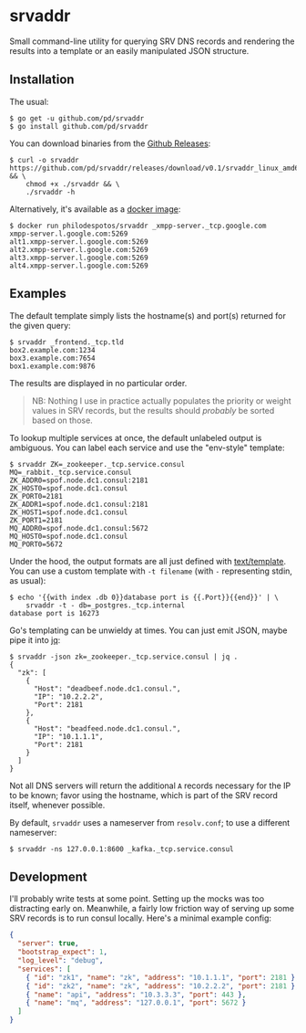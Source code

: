 # srvaddr

Small command-line utility for querying SRV DNS records and rendering the results into a template
or an easily manipulated JSON structure.

## Installation

The usual:

    $ go get -u github.com/pd/srvaddr
    $ go install github.com/pd/srvaddr
    
You can download binaries from the [Github Releases][]:

    $ curl -o srvaddr https://github.com/pd/srvaddr/releases/download/v0.1/srvaddr_linux_amd64 && \
        chmod +x ./srvaddr && \
        ./srvaddr -h

Alternatively, it's available as a [docker image][]:

    $ docker run philodespotos/srvaddr _xmpp-server._tcp.google.com
    xmpp-server.l.google.com:5269
    alt1.xmpp-server.l.google.com:5269
    alt2.xmpp-server.l.google.com:5269
    alt3.xmpp-server.l.google.com:5269
    alt4.xmpp-server.l.google.com:5269

## Examples

The default template simply lists the hostname(s) and port(s) returned for the given query:

    $ srvaddr _frontend._tcp.tld
    box2.example.com:1234
    box3.example.com:7654
    box1.example.com:9876

The results are displayed in no particular order.

> NB: Nothing I use in practice actually populates the priority or weight values in SRV
> records, but the results should _probably_ be sorted based on those.

To lookup multiple services at once, the default unlabeled output is ambiguous. You can label
each service and use the "env-style" template:

    $ srvaddr ZK=_zookeeper._tcp.service.consul MQ=_rabbit._tcp.service.consul
    ZK_ADDR0=spof.node.dc1.consul:2181
    ZK_HOST0=spof.node.dc1.consul
    ZK_PORT0=2181
    ZK_ADDR1=spof.node.dc1.consul:2181
    ZK_HOST1=spof.node.dc1.consul
    ZK_PORT1=2181
    MQ_ADDR0=spof.node.dc1.consul:5672
    MQ_HOST0=spof.node.dc1.consul
    MQ_PORT0=5672

Under the hood, the output formats are all just defined with [text/template][]. You can use
a custom template with `-t filename` (with `-` representing stdin, as usual):

    $ echo '{{with index .db 0}}database port is {{.Port}}{{end}}' | \
        srvaddr -t - db=_postgres._tcp.internal
    database port is 16273

Go's templating can be unwieldy at times. You can just emit JSON, maybe pipe it into [jq][]:

    $ srvaddr -json zk=_zookeeper._tcp.service.consul | jq .
    {
      "zk": [
        {
          "Host": "deadbeef.node.dc1.consul.",
          "IP": "10.2.2.2",
          "Port": 2181
        },
        {
          "Host": "beadfeed.node.dc1.consul.",
          "IP": "10.1.1.1",
          "Port": 2181
        }
      ]
    }

Not all DNS servers will return the additional `A` records necessary for the IP
to be known; favor using the hostname, which is part of the SRV record itself,
whenever possible.

By default, `srvaddr` uses a nameserver from `resolv.conf`; to use a different nameserver:

    $ srvaddr -ns 127.0.0.1:8600 _kafka._tcp.service.consul

## Development

I'll probably write tests at some point. Setting up the mocks was too distracting early on.
Meanwhile, a fairly low friction way of serving up some SRV records is to run consul locally.
Here's a minimal example config:

~~~json
{
  "server": true,
  "bootstrap_expect": 1,
  "log_level": "debug",
  "services": [
    { "id": "zk1", "name": "zk", "address": "10.1.1.1", "port": 2181 },
    { "id": "zk2", "name": "zk", "address": "10.2.2.2", "port": 2181 },
    { "name": "api", "address": "10.3.3.3", "port": 443 },
    { "name": "mq", "address": "127.0.0.1", "port": 5672 }
  ]
}
~~~

[Github Releases]: https://github.com/pd/srvaddr/releases
[docker image]: https://hub.docker.com/r/philodespotos/srvaddr/
[text/template]: https://godoc.org/pkg/text/template
[jq]: https://stedolan.github.io/jq/
